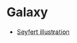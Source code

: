 # Galaxy

- [Seyfert illustration](https://hubblesite.org/contents/media/images/2020/33/4669-Image?itemsPerPage=100&page=3&filterUUID=5a370ecc-f605-44dd-8096-125e4e623945)
